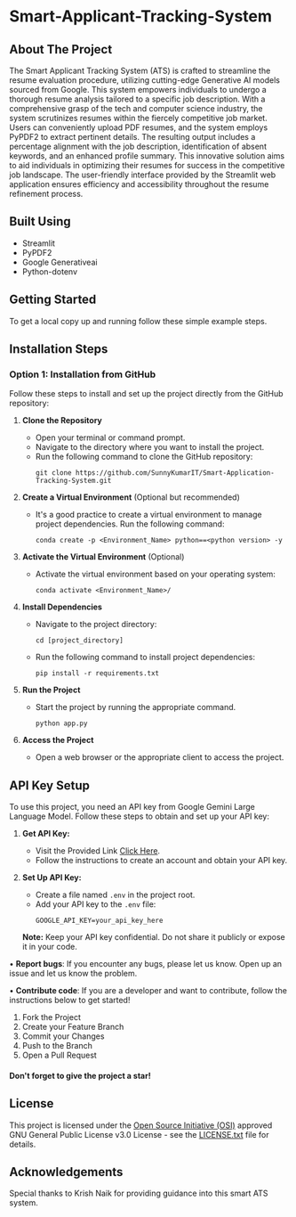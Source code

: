 # Smart-Applicant-Tracking-System



## About The Project

The Smart Applicant Tracking System (ATS) is crafted to streamline the resume evaluation procedure, utilizing cutting-edge Generative AI models sourced from Google. This system empowers individuals to undergo a thorough resume analysis tailored to a specific job description. With a comprehensive grasp of the tech and computer science industry, the system scrutinizes resumes within the fiercely competitive job market. Users can conveniently upload PDF resumes, and the system employs PyPDF2 to extract pertinent details. The resulting output includes a percentage alignment with the job description, identification of absent keywords, and an enhanced profile summary. This innovative solution aims to aid individuals in optimizing their resumes for success in the competitive job landscape. The user-friendly interface provided by the Streamlit web application ensures efficiency and accessibility throughout the resume refinement process.

## Built Using

 - Streamlit
 - PyPDF2
 - Google Generativeai
 - Python-dotenv

## Getting Started

To get a local copy up and running follow these simple example steps.

## Installation Steps

### Option 1: Installation from GitHub

Follow these steps to install and set up the project directly from the GitHub repository:

1. **Clone the Repository**
   - Open your terminal or command prompt.
   - Navigate to the directory where you want to install the project.
   - Run the following command to clone the GitHub repository:
     ```
     git clone https://github.com/SunnyKumarIT/Smart-Application-Tracking-System.git
     ```

2. **Create a Virtual Environment** (Optional but recommended)
   - It's a good practice to create a virtual environment to manage project dependencies. Run the following command:
     ```
     conda create -p <Environment_Name> python==<python version> -y
     ```

3. **Activate the Virtual Environment** (Optional)
   - Activate the virtual environment based on your operating system:
       ```
       conda activate <Environment_Name>/
       ```

4. **Install Dependencies**
   - Navigate to the project directory:
     ```
     cd [project_directory]
     ```
   - Run the following command to install project dependencies:
     ```
     pip install -r requirements.txt
     ```

5. **Run the Project**
   - Start the project by running the appropriate command.
     ```
     python app.py
     ```

6. **Access the Project**
   - Open a web browser or the appropriate client to access the project.


## API Key Setup

To use this project, you need an API key from Google Gemini Large Language Model. Follow these steps to obtain and set up your API key:

1. **Get API Key:**
   - Visit the Provided Link [Click Here](https://makersuite.google.com/app/apikey).
   - Follow the instructions to create an account and obtain your API key.

2. **Set Up API Key:**
   - Create a file named `.env` in the project root.
   - Add your API key to the `.env` file:
     ```dotenv
     GOOGLE_API_KEY=your_api_key_here
     ```

   **Note:** Keep your API key confidential. Do not share it publicly or expose it in your code.<br>

• **Report bugs**: If you encounter any bugs, please let us know. Open up an issue and let us know the problem.

• **Contribute code**: If you are a developer and want to contribute, follow the instructions below to get started!

1. Fork the Project
2. Create your Feature Branch
3. Commit your Changes
4. Push to the Branch
5. Open a Pull Request

#### Don't forget to give the project a star!

## License

This project is licensed under the [Open Source Initiative (OSI)](https://opensource.org/) approved GNU General Public License v3.0 License - see the [LICENSE.txt](LICENSE.txt) file for details.<br>

## Acknowledgements

Special thanks to Krish Naik for providing guidance into this smart ATS system. 
